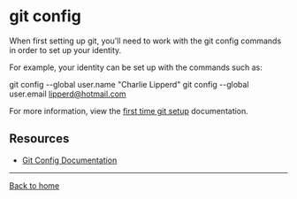 # git config

When first setting up git, you'll need to work with the git config commands in order to set up your identity.

For example, your identity can be set up with the commands such as:

git config --global user.name "Charlie Lipperd"
git config --global user.email lipperd@hotmail.com

For more information, view the [first time git setup](https://git-scm.com/book/en/v2/Getting-Started-First-Time-Git-Setup) documentation.
## Resources

- [Git Config Documentation](https://git-scm.com/docs/git-config)

---

[Back to home](../README.md)